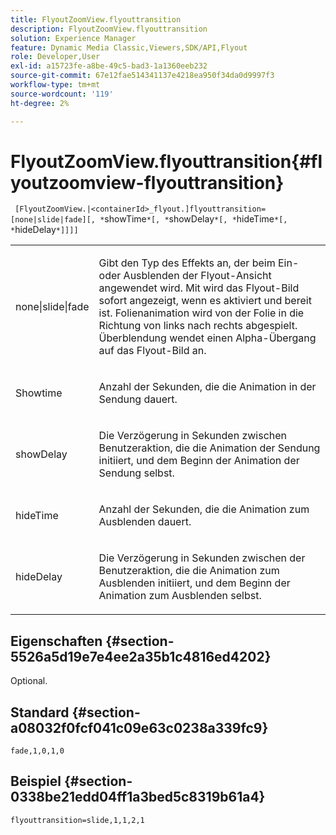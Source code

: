 ```yaml
---
title: FlyoutZoomView.flyouttransition
description: FlyoutZoomView.flyouttransition
solution: Experience Manager
feature: Dynamic Media Classic,Viewers,SDK/API,Flyout
role: Developer,User
exl-id: a15723fe-a8be-49c5-bad3-1a1360eeb232
source-git-commit: 67e12fae514341137e4218ea950f34da0d9997f3
workflow-type: tm+mt
source-wordcount: '119'
ht-degree: 2%

---
```


# FlyoutZoomView.flyouttransition{#flyoutzoomview-flyouttransition}

` [FlyoutZoomView.|<containerId>_flyout.]flyouttransition=[none|slide|fade][, *`showTime`*[, *`showDelay`*[, *`hideTime`*[, *`hideDelay`*]]]]`

<table id="table_AB421835D2454ECD8AA40DBFADBAC65F"> 
 <tbody> 
  <tr> 
   <td colname="col1"> <p> <span class="codeph"> <span class="varname"> none|slide|fade </span> </span> </p> </td> 
   <td colname="col2"> <p> Gibt den Typ des Effekts an, der beim Ein- oder Ausblenden der Flyout-Ansicht angewendet wird. Mit <span class="codeph"> </span> wird das Flyout-Bild sofort angezeigt, wenn es aktiviert und bereit ist. <span class="codeph"> </span> Folienanimation wird von der Folie in die Richtung von links nach rechts abgespielt. <span class="codeph"> Überblendung </span> wendet einen Alpha-Übergang auf das Flyout-Bild an. </p> </td> 
  </tr> 
  <tr> 
   <td colname="col1"> <p> <span class="codeph"> <span class="varname"> Showtime </span> </span> </p> </td> 
   <td colname="col2"> <p> Anzahl der Sekunden, die die Animation in der Sendung dauert. </p> </td> 
  </tr> 
  <tr> 
   <td colname="col1"> <p> <span class="codeph"> <span class="varname"> showDelay </span> </span> </p> </td> 
   <td colname="col2"> <p> Die Verzögerung in Sekunden zwischen Benutzeraktion, die die Animation der Sendung initiiert, und dem Beginn der Animation der Sendung selbst. </p> </td> 
  </tr> 
  <tr> 
   <td colname="col1"> <p> <span class="codeph"> <span class="varname"> hideTime </span> </span> </p> </td> 
   <td colname="col2"> <p> Anzahl der Sekunden, die die Animation zum Ausblenden dauert. </p> </td> 
  </tr> 
  <tr> 
   <td colname="col1"> <p> <span class="codeph"> <span class="varname"> hideDelay </span> </span> </p> </td> 
   <td colname="col2"> <p> Die Verzögerung in Sekunden zwischen der Benutzeraktion, die die Animation zum Ausblenden initiiert, und dem Beginn der Animation zum Ausblenden selbst. </p> </td> 
  </tr> 
 </tbody> 
</table>

## Eigenschaften {#section-5526a5d19e7e4ee2a35b1c4816ed4202}

Optional.

## Standard {#section-a08032f0fcf041c09e63c0238a339fc9}

`fade,1,0,1,0`

## Beispiel {#section-0338be21edd04ff1a3bed5c8319b61a4}

`flyouttransition=slide,1,1,2,1`
